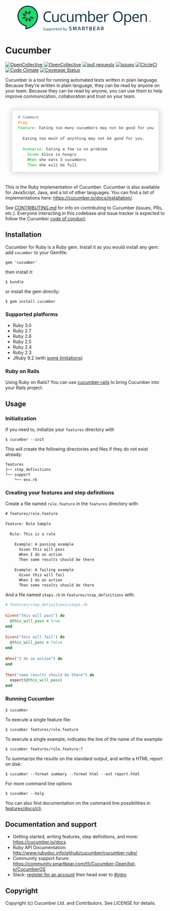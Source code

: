 <p align="center">
  <img src="./.github/img/cucumber-open-logo.png" alt="Cucumber Open - Supported by Smartbear" width="428" />
</p>

# Cucumber

[![OpenCollective](https://opencollective.com/cucumber/backers/badge.svg)](https://opencollective.com/cucumber)
[![OpenCollective](https://opencollective.com/cucumber/sponsors/badge.svg)](https://opencollective.com/cucumber)
[![pull requests](https://oselvar.com/api/badge?label=pull%20requests&csvUrl=https%3A%2F%2Fraw.githubusercontent.com%2Fcucumber%2Foselvar-github-metrics%2Fmain%2Fdata%2Fcucumber%2Fcucumber-ruby%2FpullRequests.csv)](https://oselvar.com/github/cucumber/oselvar-github-metrics/main/cucumber/cucumber-ruby)
[![issues](https://oselvar.com/api/badge?label=issues&csvUrl=https%3A%2F%2Fraw.githubusercontent.com%2Fcucumber%2Foselvar-github-metrics%2Fmain%2Fdata%2Fcucumber%2Fcucumber-ruby%2Fissues.csv)](https://oselvar.com/github/cucumber/oselvar-github-metrics/main/cucumber/cucumber-ruby)
[![CircleCI](https://circleci.com/gh/cucumber/cucumber-ruby.svg?style=svg)](https://circleci.com/gh/cucumber/cucumber-ruby)
[![Code Climate](https://codeclimate.com/github/cucumber/cucumber-ruby.svg)](https://codeclimate.com/github/cucumber/cucumber-ruby)
[![Coverage Status](https://coveralls.io/repos/cucumber/cucumber-ruby/badge.svg?branch=main)](https://coveralls.io/r/cucumber/cucumber-ruby?branch=main)

Cucumber is a tool for running automated tests written in plain language. Because they're
written in plain language, they can be read by anyone on your team. Because they can be
read by anyone, you can use them to help improve communication, collaboration and trust on
your team.

<p align="center">
  <img src="./.github/img/gherkin-example.png" alt="Cucumber Gherkin Example" width="728" />
</p>

This is the Ruby implementation of Cucumber. Cucumber is also available for JavaScript,
Java, and a lot of other languages. You can find a list of implementations here: https://cucumber.io/docs/installation/.

See [CONTRIBUTING.md](CONTRIBUTING.md) for info on contributing to Cucumber (issues, PRs, etc.).
Everyone interacting in this codebase and issue tracker is expected to follow the
Cucumber [code of conduct](https://cucumber.io/conduct).

## Installation

Cucumber for Ruby is a Ruby gem. Install it as you would install any gem: add
`cucumber` to your Gemfile:

    gem 'cucumber'

then install it:

    $ bundle

or install the gem directly:

    $ gem install cucumber

### Supported platforms

- Ruby 3.0
- Ruby 2.7
- Ruby 2.6
- Ruby 2.5
- Ruby 2.4
- Ruby 2.3
- JRuby 9.2 (with [some limitations](https://github.com/cucumber/cucumber-ruby/blob/main/docs/jruby-limitations.md))

### Ruby on Rails

Using Ruby on Rails? You can use [cucumber-rails](https://github.com/cucumber/cucumber-rails)
to bring Cucumber into your Rails project.

## Usage

### Initialization

If you need to, initialize your `features` directory with

    $ cucumber --init

This will create the following directories and files if they do not exist already:

    features
    ├── step_definitions
    └── support
        └── env.rb

### Creating your features and step definitions

Create a file named `rule.feature` in the `features` directory with:

```gherkin
# features/rule.feature

Feature: Rule Sample

  Rule: This is a rule

    Example: A passing example
      Given this will pass
      When I do an action
      Then some results should be there

    Example: A failing example
      Given this will fail
      When I do an action
      Then some results should be there

```

And a file named `steps.rb` in `features/step_definitions` with:

```ruby
# features/step_definitions/steps.rb

Given("this will pass") do
  @this_will_pass = true
end

Given("this will fail") do
  @this_will_pass = false
end

When("I do an action") do
end

Then("some results should be there") do
  expect(@this_will_pass)
end
```

### Running Cucumber

    $ cucumber

To execute a single feature file:

    $ cucumber features/rule.feature

To execute a single example, indicates the line of the name of the example:

    $ cucumber features/rule.feature:7

To summarize the results on the standard output, and writte a HTML report on disk:

    $ cucumber --format summary --format html --out report.html

For more command line options

    $ cucumber --help

You can also find documentation on the command line possibilities in
[features/docs/cli](features/docs/cli).

## Documentation and support

- Getting started, writing features, step definitions, and more: https://cucumber.io/docs
- Ruby API Documentation: http://www.rubydoc.info/github/cucumber/cucumber-ruby/
- Community support forum: https://community.smartbear.com/t5/Cucumber-Open/bd-p/CucumberOS
- Slack: [register for an account](https://cucumberbdd-slack-invite.herokuapp.com/) then head over to [#intro](https://cucumberbdd.slack.com/messages/C5WD8SA21/)

## Copyright

Copyright (c) Cucumber Ltd. and Contributors. See LICENSE for details.
